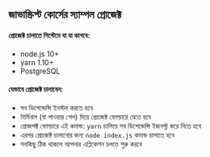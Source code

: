 ## জাভাস্ক্রিপ্ট কোর্সের স্যাম্পল প্রোজেক্ট

#### প্রোজেক্ট চালাতে সিস্টেমে যা যা কাগবে:

* node.js 10+
* yarn 1.10+ 
* PostgreSQL

#### যেভাবে প্রোজেক্ট চালাবেন: 

* সব ডিপেন্ডেন্সি ইনস্টল করতে হবে
* টার্মিনাল (বা পাওয়ার শেল) দিয়ে প্রোজেক্ট ফোল্ডারে যেতে হবে
* প্রোজপক্ট ফোল্ডারে এই কমান্ড: `yarn` চালিয়ে সব ডিপেন্ডেন্সি ইজনস্ট্ল করে নিতে হবে
* এরপর প্রোজেক্ট চালানোর জন্য `node index.js` কমান্ড চালাতে হবে
* সবকিছু ঠিক থাকলে আপনার এপ্লিকেশন চলতে শুরু করবে
